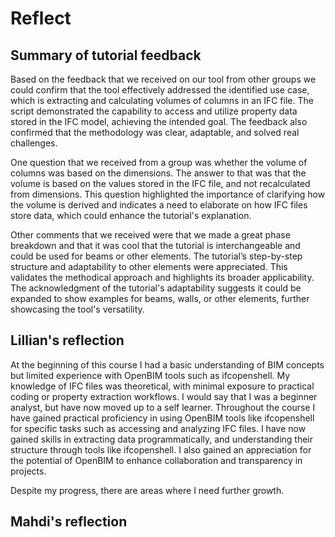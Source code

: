 # Reflect
## Summary of tutorial feedback
Based on the feedback that we received on our tool from other groups we could confirm that the tool effectively addressed the identified use case, which is extracting and calculating volumes of columns in an IFC file. The script demonstrated the capability to access and utilize property data stored in the IFC model, achieving the intended goal. The feedback also confirmed that the methodology was clear, adaptable, and solved real challenges.

One question that we received from a group was whether the volume of columns was based on the dimensions. The answer to that was that the volume is based on the values stored in the IFC file, and not recalculated from dimensions. This question highlighted the importance of clarifying how the volume is derived and indicates a need to elaborate on how IFC files store data, which could enhance the tutorial's explanation. 

Other comments that we received were that we made a great phase breakdown and that it was cool that the tutorial is interchangeable and could be used for beams or other elements. The tutorial’s step-by-step structure and adaptability to other elements were appreciated. This validates the methodical approach and highlights its broader applicability. The acknowledgment of the tutorial's adaptability suggests it could be expanded to show examples for beams, walls, or other elements, further showcasing the tool's versatility.

## Lillian's reflection
At the beginning of this course I had a basic understanding of BIM concepts but limited experience with OpenBIM tools such as ifcopenshell. My knowledge of IFC files was theoretical, with minimal exposure to practical coding or property extraction workflows. I would say that I was a beginner analyst, but have now moved up to a self learner. Throughout the course I have gained practical proficiency in using OpenBIM tools like ifcopenshell for specific tasks such as accessing and analyzing IFC files. I have now gained skills in extracting data programmatically, and understanding their structure through tools like ifcopenshell. I also gained an appreciation for the potential of OpenBIM to enhance collaboration and transparency in projects.

Despite my progress, there are areas where I need further growth. 

## Mahdi's reflection
